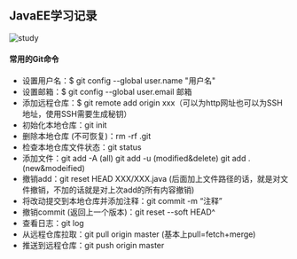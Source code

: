 ## JavaEE学习记录

![study](https://img.shields.io/badge/goodgoodstudy-daydayup-brightgreen)

#### 常用的Git命令

* 设置用户名：$ git config --global user.name "用户名"
* 设置邮箱：$ git config --global user.email 邮箱
* 添加远程仓库：$ git remote add origin xxx（可以为http网址也可以为SSH地址，使用SSH需要生成秘钥）
* 初始化本地仓库：git init
* 删除本地仓库 (不可恢复)：rm -rf .git
* 检查本地仓库文件状态：git status
* 添加文件：git add -A (all) 	git add -u (modified&delete) 	git add . (new&modeified)
* 撤销add：git reset HEAD XXX/XXX.java (后面加上文件路径的话，就是对文件撤销，不加的话就是对上次add的所有内容撤销)
* 将改动提交到本地仓库并添加注释：git commit -m “注释”
* 撤销commit (返回上一个版本)：git reset --soft HEAD^
* 查看日志：git log
* 从远程仓库拉取：git pull origin master (基本上pull=fetch+merge)
* 推送到远程仓库：git push origin master